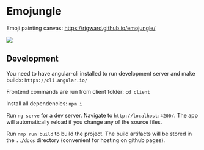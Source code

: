 # Emojungle

Emoji painting canvas: https://rigward.github.io/emojungle/

![](emojungle.gif)

## Development
You need to have angular-cli installed to run development server and make builds: `https://cli.angular.io/`

Frontend commands are run from client folder: `cd client`  

Install all dependencies: `npm i`  

Run `ng serve` for a dev server. Navigate to `http://localhost:4200/`. The app will automatically reload if you change any of the source files.

Run `nmp run build` to build the project. The build artifacts will be stored in the `../docs` directory (convenient for hosting on github pages).
